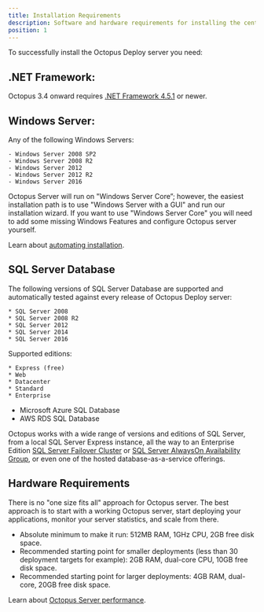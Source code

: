 ```yaml
---
title: Installation Requirements
description: Software and hardware requirements for installing the central Octopus Deploy Server.
position: 1
---
```

To successfully install the Octopus Deploy server you need:

## .NET Framework:

Octopus 3.4 onward requires [.NET Framework 4.5.1](https://www.microsoft.com/en-au/download/details.aspx?id=40773) or newer.

## Windows Server:

Any of the following Windows Servers:

	- Windows Server 2008 SP2
	- Windows Server 2008 R2
	- Windows Server 2012
	- Windows Server 2012 R2
	- Windows Server 2016

Octopus Server will run on "Windows Server Core”; however, the easiest installation path is to use "Windows Server with a GUI" and run our installation wizard. If you want to use "Windows Server Core" you will need to add some missing Windows Features and configure Octopus server yourself.

Learn about [automating installation](/docs/installation/automating-installation.md).

## SQL Server Database

The following versions of SQL Server Database are supported and automatically tested against every release of Octopus Deploy server:

    * SQL Server 2008
    * SQL Server 2008 R2
    * SQL Server 2012
    * SQL Server 2014
    * SQL Server 2016

Supported editions:

    * Express (free)
    * Web
    * Datacenter
    * Standard
    * Enterprise
- Microsoft Azure SQL Database
- AWS RDS SQL Database

Octopus works with a wide range of versions and editions of SQL Server, from a local SQL Server Express instance, all the way to an Enterprise Edition [SQL Server Failover Cluster](https://docs.microsoft.com/en-us/sql/sql-server/failover-clusters/high-availability-solutions-sql-server) or [SQL Server AlwaysOn Availability Group](https://docs.microsoft.com/en-us/sql/database-engine/availability-groups/windows/overview-of-always-on-availability-groups-sql-server), or even one of the hosted database-as-a-service offerings.

## Hardware Requirements

There is no "one size fits all" approach for Octopus server. The best approach is to start with a working Octopus server, start deploying your applications, monitor your server statistics, and scale from there.

- Absolute minimum to make it run: 512MB RAM, 1GHz CPU, 2GB free disk space.
- Recommended starting point for smaller deployments (less than 30 deployment targets for example): 2GB RAM, dual-core CPU, 10GB free disk space.
- Recommended starting point for larger deployments: 4GB RAM, dual-core, 20GB free disk space.

Learn about [Octopus Server performance](/docs/administration/performance.md).

